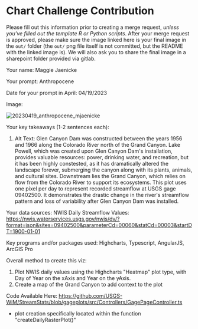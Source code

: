 # Chart Challenge Contribution

Please fill out this information prior to creating a merge request, *unless you've filled out the template R or Python scripts*. After your merge request is approved, please make sure the image linked here is your final image in the `out/` folder (the `out/` png file itself is not committed, but the README with the linked image is). We will also ask you to share the final image in a sharepoint folder provided via gitlab.

Your name: Maggie Jaenicke

Your prompt: Anthropocene

Date for your prompt in April: 04/19/2023

Image:

![20230419_anthropocene_mjaenicke](/uploads/7e828506c2cdb2283310838140ea8ff2/20230419_anthropocene_mjaenicke.png)

Your key takeaways (1-2 sentences each):

1. Alt Text: Glen Canyon Dam was constructed between the years 1956 and 1966 along the Colorado River north of the Grand Canyon. Lake Powell, which was created upon Glen Canyon Dam's installation, provides valuable resources: power, drinking water, and recreation, but it has been highly constested, as it has dramatically altered the landscape forever, submerging the canyon along with its plants, animals, and cultural sites. Downstream lies the Grand Canyon, which relies on flow from the Colorado River to support its ecosystems. This plot uses one pixel per day to represent recorded streamflow at USGS gage 09402500. It demonstrates the drastic change in the river's streamflow pattern and loss of variability after Glen Canyon Dam was installed. 

Your data sources:
NWIS Daily Streamflow Values: https://nwis.waterservices.usgs.gov/nwis/dv/?format=json&sites=09402500&parameterCd=00060&statCd=00003&startDT=1900-01-01

Key programs and/or packages used:
Highcharts, Typescript, AngularJS, ArcGIS Pro

Overall method to create this viz:
1. Plot NWIS daily values using the Highcharts "Heatmap" plot type, with Day of Year on the xAxis and Year on the yAxis.
2. Create a map of the Grand Canyon to add context to the plot

Code Available Here: 
https://github.com/USGS-WiM/StreamStats/blob/gageplots/src/Controllers/GagePageController.ts
- plot creation specifically located within the function "createDailyRasterPlot()"
